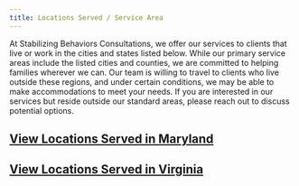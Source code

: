 ```yaml
---
title: Locations Served / Service Area
---
```


At Stabilizing Behaviors Consultations, we offer our services to clients that
live or work in the cities and states listed below.
While our primary service areas include the listed cities and counties,
we are committed to helping families wherever we can. Our team is willing to travel
to clients who live outside these regions, and under certain conditions, we may
be able to make accommodations to meet your needs. If you are interested in our
services but reside outside our standard areas, please reach out to discuss potential options.

## [View Locations Served in Maryland](/locations/maryland)

## [View Locations Served in Virginia](/locations/virginia)
